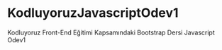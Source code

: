 # KodluyoruzJavascriptOdev1
Kodluyoruz Front-End Eğitimi Kapsamındaki Bootstrap Dersi Javascript Odev1
